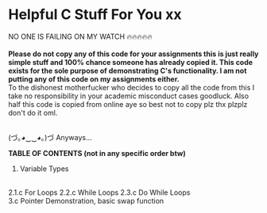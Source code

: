 # Helpful C Stuff For You xx
 NO ONE IS FAILING ON MY WATCH 🔥🔥🔥🔥🔥
 <br>
 <br>
**Please do not copy any of this code for your assignments this is just really simple stuff and 100% chance someone has already copied it.
This code exists for the sole purpose of demonstrating C's functionality. I am not putting any of this code on my assignments either.**
<br>
To the dishonest motherfucker who decides to copy all the code from this I take no responsibility in your academic misconduct cases goodluck.
Also half this code is copied from online aye so best not to copy plz thx plzplz don't do it oml.

<br>
(づ｡◕‿‿◕｡)づ Anyways...
<br>

**TABLE OF CONTENTS (not in any specific order btw)**
<br>
1. Variable Types
<br>
2.1.c For Loops
2.2.c While Loops
2.3.c Do While Loops
<br>
3.c Pointer Demonstration, basic swap function

